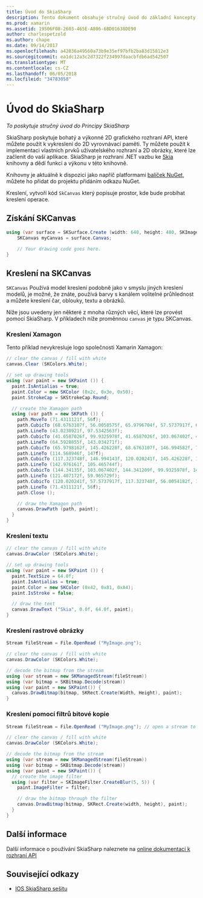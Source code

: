 ```yaml
---
title: Úvod do SkiaSharp
description: Tento dokument obsahuje stručný úvod do základní koncepty SkiaSharp. Konkrétně popisuje získání a kreslení na SKCanvas.
ms.prod: xamarin
ms.assetid: 19506F08-2603-465E-A806-6BD01638DE90
author: charlespetzold
ms.author: chape
ms.date: 09/14/2017
ms.openlocfilehash: a42836a49560a73b9e35ef97bfb2ba83d15812e3
ms.sourcegitcommit: ea1dc12a3c2d7322f234997daacbfdb6ad542507
ms.translationtype: MT
ms.contentlocale: cs-CZ
ms.lasthandoff: 06/05/2018
ms.locfileid: "34783058"
---
```

# <a name="an-introduction-to-skiasharp"></a>Úvod do SkiaSharp

_To poskytuje stručný úvod do Principy SkiaSharp_

SkiaSharp poskytuje bohatý a výkonné 2D grafického rozhraní API, které můžete použít k vykreslení do 2D vyrovnávací paměti.  Ty můžete použít k implementaci vlastních prvků uživatelského rozhraní a 2D obrázky, které lze začlenit do vaší aplikace.  SkiaSharp je rozhraní .NET vazbu ke [Skia](https://skia.org) knihovny a dědí funkcí a výkonu v této knihovně.

Knihovny je aktuálně k dispozici jako napříč platformami [balíček NuGet](https://www.nuget.org/packages/SkiaSharp), můžete ho přidat do projektu přidáním odkazu NuGet.

Kreslení, vytvoří kód `SkCanvas` který popisuje prostor, kde bude probíhat kreslení operace.

## <a name="obtaining-an-skcanvas"></a>Získání SKCanvas

```csharp
using (var surface = SKSurface.Create (width: 640, height: 480, SKImageInfo.PlatformColorType, SKAlphaType.Premul)) {
    SKCanvas myCanvas = surface.Canvas;

    // Your drawing code goes here.
}
```

## <a name="drawing-on-skcanvas"></a>Kreslení na SKCanvas

`SKCanvas` Používá model kreslení podobně jako v smyslu jiných kreslení modelů, je možné, že znáte, používá barvy s kanálem volitelné průhlednost a můžete kreslení čar, oblouky, textu a obrázků.

Níže jsou uvedeny jen některé z mnoha různých věcí, které lze provést pomocí SkiaSharp.  V příkladech níže proměnnou `canvas` je typu SKCanvas.

### <a name="drawing-xamagon"></a>Kreslení Xamagon

Tento příklad nevykresluje logo společnosti Xamarin Xamagon:

```csharp
// clear the canvas / fill with white
canvas.Clear (SKColors.White);

// set up drawing tools
using (var paint = new SKPaint ()) {
  paint.IsAntialias = true;
  paint.Color = new SKColor (0x2c, 0x3e, 0x50);
  paint.StrokeCap = SKStrokeCap.Round;

  // create the Xamagon path
  using (var path = new SKPath ()) {
    path.MoveTo (71.4311121f, 56f);
    path.CubicTo (68.6763107f, 56.0058575f, 65.9796704f, 57.5737917f, 64.5928855f, 59.965729f);
    path.LineTo (43.0238921f, 97.5342563f);
    path.CubicTo (41.6587026f, 99.9325978f, 41.6587026f, 103.067402f, 43.0238921f, 105.465744f);
    path.LineTo (64.5928855f, 143.034271f);
    path.CubicTo (65.9798162f, 145.426228f, 68.6763107f, 146.994582f, 71.4311121f, 147f);
    path.LineTo (114.568946f, 147f);
    path.CubicTo (117.323748f, 146.994143f, 120.020241f, 145.426228f, 121.407172f, 143.034271f);
    path.LineTo (142.976161f, 105.465744f);
    path.CubicTo (144.34135f, 103.067402f, 144.341209f, 99.9325978f, 142.976161f, 97.5342563f);
    path.LineTo (121.407172f, 59.965729f);
    path.CubicTo (120.020241f, 57.5737917f, 117.323748f, 56.0054182f, 114.568946f, 56f);
    path.LineTo (71.4311121f, 56f);
    path.Close ();

    // draw the Xamagon path
    canvas.DrawPath (path, paint);
  }
}
```

### <a name="drawing-text"></a>Kreslení textu

```csharp
// clear the canvas / fill with white
canvas.DrawColor (SKColors.White);

// set up drawing tools
using (var paint = new SKPaint ()) {
  paint.TextSize = 64.0f;
  paint.IsAntialias = true;
  paint.Color = new SKColor (0x42, 0x81, 0xA4);
  paint.IsStroke = false;

  // draw the text
  canvas.DrawText ("Skia", 0.0f, 64.0f, paint);
}
```

### <a name="drawing-bitmaps"></a>Kreslení rastrové obrázky

```csharp
Stream fileStream = File.OpenRead ("MyImage.png");

// clear the canvas / fill with white
canvas.DrawColor (SKColors.White);

// decode the bitmap from the stream
using (var stream = new SKManagedStream(fileStream))
using (var bitmap = SKBitmap.Decode(stream))
using (var paint = new SKPaint()) {
  canvas.DrawBitmap(bitmap, SKRect.Create(Width, Height), paint);
}
```

### <a name="drawing-with-image-filters"></a>Kreslení pomocí filtrů bitové kopie

```csharp
Stream fileStream = File.OpenRead ("MyImage.png"); // open a stream to an image file

// clear the canvas / fill with white
canvas.DrawColor (SKColors.White);

// decode the bitmap from the stream
using (var stream = new SKManagedStream(fileStream))
using (var bitmap = SKBitmap.Decode(stream))
using (var paint = new SKPaint()) {
  // create the image filter
  using (var filter = SKImageFilter.CreateBlur(5, 5)) {
    paint.ImageFilter = filter;

    // draw the bitmap through the filter
    canvas.DrawBitmap(bitmap, SKRect.Create(width, height), paint);
  }
}
```

## <a name="more-information"></a>Další informace

Další informace o používání SkiaSharp naleznete na [online dokumentaci k rozhraní API](https://developer.xamarin.com/api/namespace/SkiaSharp/)


## <a name="related-links"></a>Související odkazy

- [IOS SkiaSharp sešitu](https://developer.xamarin.com/workbooks/graphics/skiasharp/logo/skialogo-ios.workbook)
